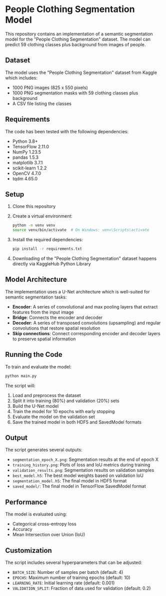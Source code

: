 # People Clothing Segmentation Model

This repository contains an implementation of a semantic segmentation model for the "People Clothing Segmentation" dataset. The model can predict 59 clothing classes plus background from images of people.

## Dataset

The model uses the "People Clothing Segmentation" dataset from Kaggle which includes:

- 1000 PNG images (825 x 550 pixels)
- 1000 PNG segmentation masks with 59 clothing classes plus background
- A CSV file listing the classes

## Requirements

The code has been tested with the following dependencies:

- Python 3.8+
- TensorFlow 2.11.0
- NumPy 1.23.5
- pandas 1.5.3
- matplotlib 3.7.1
- scikit-learn 1.2.2
- OpenCV 4.7.0
- tqdm 4.65.0

## Setup

1. Clone this repository
2. Create a virtual environment:

   ```bash
   python -m venv venv
   source venv/bin/activate  # On Windows: venv\Scripts\activate
   ```

3. Install the required dependencies:

   ```bash
   pip install -r requirements.txt
   ```

4. Downloading of the "People Clothing Segmentation" dataset happens directly via KaggleHub Python Library

## Model Architecture

The implementation uses a U-Net architecture which is well-suited for semantic segmentation tasks:

- **Encoder**: A series of convolutional and max pooling layers that extract features from the input image
- **Bridge**: Connects the encoder and decoder
- **Decoder**: A series of transposed convolutions (upsampling) and regular convolutions that restore spatial resolution
- **Skip connections**: Connect corresponding encoder and decoder layers to preserve spatial information

## Running the Code

To train and evaluate the model:

```bash
python main.py
```

The script will:

1. Load and preprocess the dataset
2. Split it into training (80%) and validation (20%) sets
3. Build the U-Net model
4. Train the model for 10 epochs with early stopping
5. Evaluate the model on the validation set
6. Save the trained model in both HDF5 and SavedModel formats

## Output

The script generates several outputs:

- `segmentation_epoch_X.png`: Segmentation results at the end of epoch X
- `training_history.png`: Plots of loss and IoU metrics during training
- `validation_results.png`: Segmentation results on validation samples
- `best_model.h5`: The best model weights based on validation IoU
- `segmentation_model.h5`: The final model in HDF5 format
- `saved_model/`: The final model in TensorFlow SavedModel format

## Performance

The model is evaluated using:

- Categorical cross-entropy loss
- Accuracy
- Mean Intersection over Union (IoU)

## Customization

The script includes several hyperparameters that can be adjusted:

- `BATCH_SIZE`: Number of samples per batch (default: 4)
- `EPOCHS`: Maximum number of training epochs (default: 10)
- `LEARNING_RATE`: Initial learning rate (default: 0.001)
- `VALIDATION_SPLIT`: Fraction of data used for validation (default: 0.2)
